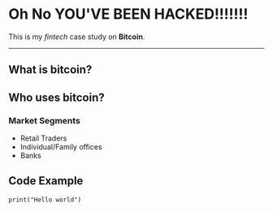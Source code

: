 # Oh No YOU'VE BEEN HACKED!!!!!!!
This is my _fintech_ case study on **Bitcoin**.

---

## What is bitcoin?

## Who uses bitcoin? 

### Market Segments
* Retail Traders
* Individual/Family offices
* Banks


## Code Example
```
print("Hello world")
```